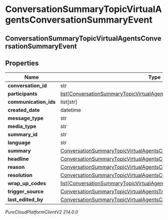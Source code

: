 # ConversationSummaryTopicVirtualAgentsConversationSummaryEvent

## ConversationSummaryTopicVirtualAgentsConversationSummaryEvent

## Properties

|Name | Type | Description | Notes|
|------------ | ------------- | ------------- | -------------|
| **conversation_id** | str |  | [optional] |
| **participants** | [list[ConversationSummaryTopicVirtualAgentsConversationSummaryParticipant]](ConversationSummaryTopicVirtualAgentsConversationSummaryParticipant) |  | [optional] |
| **communication_ids** | list[str] |  | [optional] |
| **created_date** | datetime |  | [optional] |
| **message_type** | str |  | [optional] |
| **media_type** | str |  | [optional] |
| **summary_id** | str |  | [optional] |
| **language** | str |  | [optional] |
| **summary** | [ConversationSummaryTopicVirtualAgentsConversationSummary](ConversationSummaryTopicVirtualAgentsConversationSummary) |  | [optional] |
| **headline** | [ConversationSummaryTopicVirtualAgentsConversationHeadline](ConversationSummaryTopicVirtualAgentsConversationHeadline) |  | [optional] |
| **reason** | [ConversationSummaryTopicVirtualAgentsConversationReason](ConversationSummaryTopicVirtualAgentsConversationReason) |  | [optional] |
| **resolution** | [ConversationSummaryTopicVirtualAgentsConversationResolution](ConversationSummaryTopicVirtualAgentsConversationResolution) |  | [optional] |
| **wrap_up_codes** | [list[ConversationSummaryTopicVirtualAgentsConversationWrapUpCode]](ConversationSummaryTopicVirtualAgentsConversationWrapUpCode) |  | [optional] |
| **trigger_source** | [ConversationSummaryTopicVirtualAgentsTriggerSource](ConversationSummaryTopicVirtualAgentsTriggerSource) |  | [optional] |
| **last_edited_by** | [ConversationSummaryTopicVirtualAgentsConversationSummaryParticipant](ConversationSummaryTopicVirtualAgentsConversationSummaryParticipant) |  | [optional] |



_PureCloudPlatformClientV2 214.0.0_
